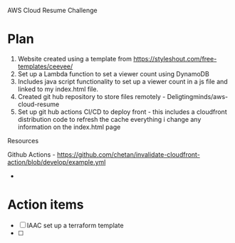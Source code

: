 AWS Cloud Resume Challenge


# Plan

1. Website created using a template from https://styleshout.com/free-templates/ceevee/
2. Set up a Lambda function to set a viewer count using DynamoDB
3. Includes java script functionality to set up a viewer count in a js file and linked to my index.html file.
4. Created git hub repository to store files remotely -  Deligtingminds/aws-cloud-resume
5. Set up git hub actions CI/CD to deploy front - this includes a cloudfront distribution code to refresh the cache everything i change any information on the index.html page


Resources

Github Actions - https://github.com/chetan/invalidate-cloudfront-action/blob/develop/example.yml
  

- 

# Action items

- [ ]  IAAC set up a terraform template 
- [ ]
